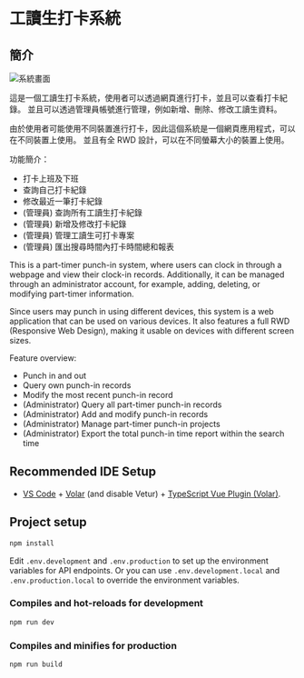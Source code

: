 # 工讀生打卡系統

## 簡介

![系統畫面](https://i.imgur.com/dzABe15.png)

這是一個工讀生打卡系統，使用者可以透過網頁進行打卡，並且可以查看打卡紀錄。
並且可以透過管理員帳號進行管理，例如新增、刪除、修改工讀生資料。

由於使用者可能使用不同裝置進行打卡，因此這個系統是一個網頁應用程式，可以在不同裝置上使用。
並且有全 RWD 設計，可以在不同螢幕大小的裝置上使用。

功能簡介：
- 打卡上班及下班
- 查詢自己打卡紀錄
- 修改最近一筆打卡紀錄
- (管理員) 查詢所有工讀生打卡紀錄
- (管理員) 新增及修改打卡紀錄
- (管理員) 管理工讀生可打卡專案
- (管理員) 匯出搜尋時間內打卡時間總和報表

This is a part-timer punch-in system, where users can clock in through a webpage and view their clock-in records. Additionally, it can be managed through an administrator account, for example, adding, deleting, or modifying part-timer information.

Since users may punch in using different devices, this system is a web application that can be used on various devices. It also features a full RWD (Responsive Web Design), making it usable on devices with different screen sizes.

Feature overview:
- Punch in and out
- Query own punch-in records
- Modify the most recent punch-in record
- (Administrator) Query all part-timer punch-in records
- (Administrator) Add and modify punch-in records
- (Administrator) Manage part-timer punch-in projects
- (Administrator) Export the total punch-in time report within the search time

## Recommended IDE Setup

- [VS Code](https://code.visualstudio.com/) + [Volar](https://marketplace.visualstudio.com/items?itemName=Vue.volar) (and disable Vetur) + [TypeScript Vue Plugin (Volar)](https://marketplace.visualstudio.com/items?itemName=Vue.vscode-typescript-vue-plugin).

## Project setup

```bash
npm install
```

Edit `.env.development` and `.env.production` to set up the environment variables for API endpoints.
Or you can use `.env.development.local` and `.env.production.local` to override the environment variables.

### Compiles and hot-reloads for development

```bash
npm run dev
```

### Compiles and minifies for production

```bash
npm run build
```
